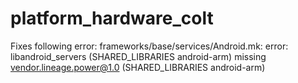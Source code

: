 # platform_hardware_colt
Fixes following error:
frameworks/base/services/Android.mk: error: libandroid_servers (SHARED_LIBRARIES android-arm) missing vendor.lineage.power@1.0 (SHARED_LIBRARIES android-arm)
